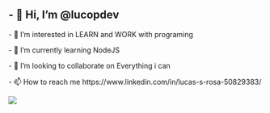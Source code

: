 <h2>- 👋 Hi, I’m <b>@lucopdev</b></h2>

  <p>- 👀 I’m interested in LEARN and WORK with programing</p>
  <p>- 🌱 I’m currently learning NodeJS</p>
  <p>- 💞️ I’m looking to collaborate on Everything i can</p>
  <p>- 📫 How to reach me https://www.linkedin.com/in/lucas-s-rosa-50829383/</p> 


  <img src="https://images.emojiterra.com/google/noto-emoji/v2.034/128px/1f468-1f4bb.png">


